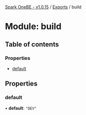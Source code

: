 [Spark OneBE - v1.0.15](../README.md) / [Exports](../modules.md) / build

# Module: build

## Table of contents

### Properties

- [default](build.md#default)

## Properties

### default

• **default**: ``"DEV"``
